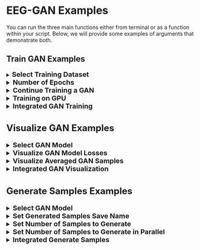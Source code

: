 # EEG-GAN Examples

You can run the three main functions either from terminal or as a function within your script. Below, we will provide some examples of arguments that demonstrate both.

## <b>Train GAN Examples</b>

<details style="border-color:Grey;">
    <summary style="background-color:transparent;"><b><font size = "4">Select Training Dataset</font></b></summary>
    <font size = "3">
    You can direct the GAN to train on specific datasets using the <code>path_dataset</code> argument. <br><br>

    <b>From terminal:</b><br>
    &emsp;<code>python Train_Gan.py path_dataset=data\my_data.csv</code> <br><br>

    <b>As a function:</b><br>
    &emsp; <code>from eeggan import train_gan</code><br><br>
    &emsp; <code>argv = dict(</code><br>
    &emsp;<code>&emsp;&emsp;path_dataset = "data\my_data.csv"</code><br>
    &emsp; <code>)</code><br><br>
    &emsp; <code>train_gan(argv)</code>
    </font>
</details>

<details style="border-color:Grey;">
    <summary style="background-color:transparent;"><b><font size = "4">Number of Epochs</font></b></summary>
    <font size = "3">
    You can vary the number of epochs that the GAN is trained on with the <code>n_epochs</code> parameter. <br><br>

    <b>From terminal:</b><br>
    &emsp;<code>python Train_Gan.py n_epochs=8000</code> <br><br>

    <b>As a function:</b><br>
    &emsp; <code>from eeggan import train_gan</code><br><br>
    &emsp; <code>argv = dict(</code><br>
    &emsp;<code>&emsp;&emsp;n_epochs = 8000</code><br>
    &emsp; <code>)</code><br><br>
    &emsp; <code>train_gan(argv)</code>
    </font>
</details>

<details style="border-color:Grey;">
    <summary style="background-color:transparent;"><b><font size = "4">Continue Training a GAN</font></b></summary>
    <font size = "3">
    You can continue training a GAN using the <code>train_gan</code> and (optionally) <code>path_checkpoint</code> arguments. Not including the <code>path_checkpoint</code> argument will default to training a model <code>checkpoint.pt</code> <br><br>

    <b>From terminal:</b><br>
    &emsp;<code>python Train_Gan.py train_gan path_checkpoint=my_model.pt</code> <br><br>

    <b>As a function:</b><br>
    &emsp; <code>from eeggan import train_gan</code><br><br>
    &emsp; <code>argv = dict(</code><br>
    &emsp;<code>&emsp;&emsp;path_checkpoint = "my_model.pt"</code><br>
    &emsp; <code>)</code><br><br>
    &emsp; <code>train_gan(argv)</code>
    </font>
</details>

<details style="border-color:Grey;">
    <summary style="background-color:transparent;"><b><font size = "4">Training on GPU</font></b></summary>
    <font size = "3">
    You can use your GPU rather than CPU to train the GAN using the <code>ddp</code> parameter.<br><br>

    <b>From terminal:</b><br>
    &emsp;<code>python Train_Gan.py ddp</code> <br><br>

    <b>As a function:</b><br>
    &emsp; <code>from eeggan import train_gan</code><br><br>
    &emsp; <code>argv = dict(</code><br>
    &emsp;<code>&emsp;&emsp;ddp = True</code><br>
    &emsp; <code>)</code><br><br>
    &emsp; <code>train_gan(argv)</code>
    </font>
</details>

<details style="border-color:Grey;">
    <summary style="background-color:transparent;"><b><font size = "4">Integrated GAN Training</font></b></summary>
    <font size = "3">
    We can use multiple arguments together to train our GAN, for example: <br>
    &emsp;On GPUs <code>ddp</code><br>
    &emsp;On our dataset <code>path_dataset=data\my_data.csv</code><br>
    &emsp;For 8000 epochs <code>n_epochs=8000</code><br><br>

    <b>From terminal:</b><br>
    &emsp;<code>python Train_Gan.py ddp path_dataset=data\my_data.csv n_epochs=8000</code> <br><br>

    <b>As a function:</b><br>
    &emsp; <code>from eeggan import train_gan</code><br><br>
    &emsp; <code>argv = dict(</code><br>
    &emsp;<code>&emsp;&emsp;ddp = True,</code><br>
    &emsp;<code>&emsp;&emsp;path_dataset = "data\my_data.csv",</code><br>
    &emsp;<code>&emsp;&emsp;n_epochs = 8000</code><br>
    &emsp; <code>)</code><br><br>
    &emsp; <code>train_gan(argv)</code>
    </font>
</details>

## <b>Visualize GAN Examples</b>

<details style="border-color:Grey;">
    <summary style="background-color:transparent;"><b><font size = "4">Select GAN Model</font></b></summary>
    <font size = "3">
    First, you must tell the function what type of data it will be analyzing using the <code> checkpoint</code>, <code>experiment</code>, or  <code>csv_file</code> arguments. We will use <code>checkpoint</code>, which is used for GAN models.<br><br>
    You can visualize a specific GAN using the <code>file</code> and the <code>training_file</code> arguments.<br><br>

    <b>From terminal:</b><br>
    &emsp;<code>python Visualize_Gan.py checkpoint file=my_GAN.pt training_file=data\my_data.csv</code><br><br>

    <b>As a function:</b><br>
    &emsp; <code>from eeggan import visualize_gan</code><br><br>
    &emsp; <code>argv = dict(</code><br>
    &emsp;<code>&emsp;&emsp;checkpoint = True,</code><br>
    &emsp;<code>&emsp;&emsp;file = "my_GAN.pt",</code><br>
    &emsp;<code>&emsp;&emsp;training_file = "data\my_data.csv"</code><br>
    &emsp; <code>)</code><br><br>
    &emsp; <code>visualize_gan(argv)</code>

    </font>
</details>

<details style="border-color:Grey;">
    <summary style="background-color:transparent;"><b><font size = "4">Visualize GAN Model Losses</font></b></summary>
    <font size = "3">
    First, you must tell the function what type of data it will be analyzing using the <code> checkpoint</code>, <code>experiment</code>, or  <code>csv_file</code> arguments. We will use <code>checkpoint</code>, which is used for GAN models.<br><br>
    You can visualize GAN model losses using the <code>plot_losses</code> argument.<br><br>

    <b>From terminal:</b><br>
    &emsp;<code>python Visualize_Gan.py checkpoint plot_losses</code><br><br>

    <b>As a function:</b><br>
    &emsp; <code>from eeggan import visualize_gan</code><br><br>
    &emsp; <code>argv = dict(</code><br>
    &emsp;<code>&emsp;&emsp;checkpoint = True,</code><br>
    &emsp;<code>&emsp;&emsp;plot_losses = True</code><br>
    &emsp; <code>)</code><br><br>
    &emsp; <code>visualize_gan(argv)</code>

    </font>
</details>

<details style="border-color:Grey;">
    <summary style="background-color:transparent;"><b><font size = "4">Visualize Averaged GAN Samples</font></b></summary>
    <font size = "3">
    First, you must tell the function what type of data it will be analyzing using the <code> checkpoint</code>, <code>experiment</code>, or  <code>csv_file</code> arguments. We will use <code>checkpoint</code>, which is used for GAN models.<br><br>
    You can visualize a grand-average of data (across conditions) using the <code>averaged</code> argument.<br><br>

    <b>From terminal:</b><br>
    &emsp;<code>python Visualize_Gan.py checkpoint averaged</code><br><br>

    <b>As a function:</b><br>
    &emsp; <code>from eeggan import visualize_gan</code><br><br>
    &emsp; <code>argv = dict(</code><br>
    &emsp;<code>&emsp;&emsp;checkpoint = True,</code><br>
    &emsp;<code>&emsp;&emsp;averaged = True</code><br>
    &emsp; <code>)</code><br><br>
    &emsp; <code>visualize_gan(argv)</code>

    </font>
</details>

<details style="border-color:Grey;">
    <summary style="background-color:transparent;"><b><font size = "4">Integrated GAN Visualization</font></b></summary>
    <font size = "3">
    First, you must tell the function what type of data it will be analyzing using the <code> checkpoint</code>, <code>experiment</code>, or  <code>csv_file</code> arguments. We will use <code>checkpoint</code>, which is used for GAN models.<br><br>

    We can use multiple arguments together to visualize our data, for example: <br>
    &emsp;On a GAN <code>checkpoint</code><br>
    &emsp;Plot losses <code>plot_losses</code><br>
    &emsp;Selecting a GAN <code>file=gansEEGModel.pt</code><br><br>

    <b>From terminal:</b><br>
    &emsp;<code>python Visualize_Gan.py checkpoint plot_losses file=gansEEGModel.pt</code><br><br>

    <b>As a function:</b><br>
    &emsp; <code>from eeggan import visualize_gan</code><br><br>
    &emsp; <code>argv = dict(</code><br>
    &emsp;<code>&emsp;&emsp;checkpoint = True,</code><br>
    &emsp;<code>&emsp;&emsp;plot_losses = True,</code><br>
    &emsp;<code>&emsp;&emsp;file = "gansEEGModel.pt"</code><br>
    &emsp; <code>)</code><br><br>
    &emsp; <code>visualize_gan(argv)</code>

    </font>
</details>

## <b>Generate Samples Examples</b>

<details style="border-color:Grey;">
    <summary style="background-color:transparent;"><b><font size = "4">Select GAN Model</font></b></summary>
    <font size = "3">
    You can generate samples from a specific GAN using the <code>file</code> argument. <br><br>

    <b>From terminal:</b><br>
    &emsp;<code>python Generate_Samples.py file=my_GAN.pt</code> <br><br>

    <b>As a function:</b><br>
    &emsp; <code>from eeggan import generate_samples</code><br><br>
    &emsp; <code>argv = dict(</code><br>
    &emsp;<code>&emsp;&emsp;file = "my_GAN.pt"</code><br>
    &emsp; <code>)</code><br><br>
    &emsp; <code>generate_samples(argv)</code>
    </font>
</details>

<details style="border-color:Grey;">
    <summary style="background-color:transparent;"><b><font size = "4">Set Generated Samples Save Name</font></b></summary>
    <font size = "3">
    You can declare the path and name of the saved generated samples file using the <code>path_samples</code> argument. <br><br>

    <b>From terminal:</b><br>
    &emsp;<code>python Generate_Samples.py path_samples=generated_samples\my_samples.csv</code> <br><br>

    <b>As a function:</b><br>
    &emsp; <code>from eeggan import generate_samples</code><br><br>
    &emsp; <code>argv = dict(</code><br>
    &emsp;<code>&emsp;&emsp;path_samples = "generated_samples\my_samples.csv"</code><br>
    &emsp; <code>)</code><br><br>
    &emsp; <code>generate_samples(argv)</code>
    </font>
</details>

<details style="border-color:Grey;">
    <summary style="background-color:transparent;"><b><font size = "4">Set Number of Samples to Generate</font></b></summary>
    <font size = "3">
    You can set the total number of samples to generate (which will be split equally across conditions) using the <code>num_samples_total</code> argument. <br><br>

    <b>From terminal:</b><br>
    &emsp;<code>python Generate_Samples.py num_samples_total=10000</code> <br><br>

    <b>As a function:</b><br>
    &emsp; <code>from eeggan import generate_samples</code><br><br>
    &emsp; <code>argv = dict(</code><br>
    &emsp;<code>&emsp;&emsp;num_samples_total = 10000</code><br>
    &emsp; <code>)</code><br><br>
    &emsp; <code>generate_samples(argv)</code>
    </font>
</details>

<details style="border-color:Grey;">
    <summary style="background-color:transparent;"><b><font size = "4">Set Number of Samples to Generate in Parallel</font></b></summary>
    <font size = "3">
    You can set the number of samples that will be generated in parallel using the <code>num_samples_parallel</code> argument. <br><br>

    <b>From terminal:</b><br>
    &emsp;<code>python Generate_Samples.py num_samples_parallel=1000</code> <br><br>

    <b>As a function:</b><br>
    &emsp; <code>from eeggan import generate_samples</code><br><br>
    &emsp; <code>argv = dict(</code><br>
    &emsp;<code>&emsp;&emsp;num_samples_parallel = 1000</code><br>
    &emsp; <code>)</code><br><br>
    &emsp; <code>generate_samples(argv)</code>
    </font>
</details>

<details style="border-color:Grey;">
    <summary style="background-color:transparent;"><b><font size = "4">Integrated Generate Samples</font></b></summary>
    <font size = "3">
    We can use multiple arguments together to generate samples, for example: <br>
    &emsp;On our model <code>file=my_GAN.pt</code><br>
    &emsp;With a saved filename  <code>path_samples=generated_samples\my_samples.csv</code><br>
    &emsp;Generating 10,000 samples <code>num_samples_total=10000</code><br>
    &emsp;At a rate of 1,000 at a time <code>num_samples_parallel=1000</code><br><br>

    <b>From terminal:</b><br>
    &emsp;<code>python Generate_Samples.py file=my_GAN.pt path_samples=generated_samples\my_samples.csv num_samples_total=10000 num_samples_parallel=1000</code> <br><br>

    <b>As a function:</b><br>
    &emsp; <code>from eeggan import generate_samples</code><br><br>
    &emsp; <code>argv = dict(</code><br>
    &emsp;<code>&emsp;&emsp;file = "my_GAN.pt",</code><br>
    &emsp;<code>&emsp;&emsp;path_samples = "generated_samples\my_samples.csv",</code><br>
    &emsp;<code>&emsp;&emsp;num_samples_total = 10000,</code><br>
    &emsp;<code>&emsp;&emsp;num_samples_parallel = 1000</code><br>
    &emsp; <code>)</code><br><br>
    &emsp; <code>generate_samples(argv)</code>
    </font>
</details>